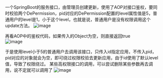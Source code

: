 一个SpringBoot的服务接口，由管理员创建更新，使用了AOP对接口鉴权，要同时校验两个DePermission，pid对应的DePermission配置的level属性值是5，普通用户的level是1，小于这个level，也就是说，普通用户是没有权限调用这个update方法。
![image](https://github.com/hbdxmz/BugHunt/assets/94107024/535a9d30-a3fb-433b-a788-559ac0ccacaa)


再看AOP中的鉴权代码，如果传入的Object为空，则直接返回true  
![image](https://github.com/hbdxmz/BugHunt/assets/94107024/c5f15447-5fd0-4126-b2d8-70635225faa9) 


于是使用level小于5的普通用户去调用该接口，只传入id指定应用，不传入pid，pid对应的对象就会为空，即可绕过权限校验去更新应用，由于id使用了默认level值，导致了权限绕过。
某些高权限接口的调用，可以尝试删除某些参数再去调用，说不定就可以调用了
![image](https://github.com/hbdxmz/BugHunt/assets/94107024/02b3d577-2a3e-465c-9a02-eae59b0e9a0c)



